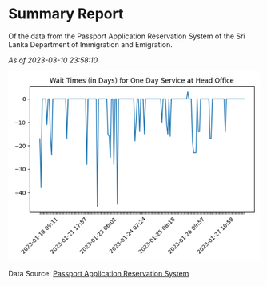 # Summary Report

Of the data from the Passport Application Reservation System of the Sri Lanka Department of Immigration and Emigration.

*As of 2023-03-10 23:58:10*

![Wait Time Chart](summary.wait_time_chart.png)

Data Source: [Passport Application Reservation System](https://eservices.immigration.gov.lk:8443/appointment/pages/reservationApplication.xhtml)